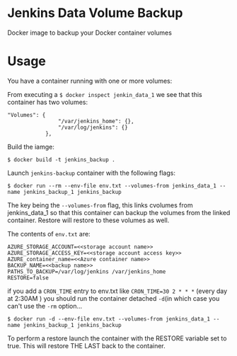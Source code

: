
# Jenkins Data Volume Backup

Docker image to backup your Docker container volumes

# Usage

You have a container running with one or more volumes:

From executing a `$ docker inspect jenkin_data_1` we see that this container has two volumes:

```
"Volumes": {
                "/var/jenkins_home": {},
                "/var/log/jenkins": {}
            },
```

Build the iamge:

```
$ docker build -t jenkins_backup .
```

Launch `jenkins-backup` container with the following flags:

```
$ docker run --rm --env-file env.txt --volumes-from jenkins_data_1 --name jenkins_backup_1 jenkins_backup
```
The key being the `--volumes-from` flag, this links cvolumes from jenkins_data_1 so that this container can backup the volumes from the linked container. Restore will restore to these volumes as well. 

The contents of `env.txt` are:

```
AZURE_STORAGE_ACCOUNT=<<storage account name>>
AZURE_STORAGE_ACCESS_KEY=<<storage account access key>>
AZURE_container_name=<<Azure container name>>
BACKUP_NAME=<<backup name>>
PATHS_TO_BACKUP=/var/log/jenkins /var/jenkins_home
RESTORE=false
```

if you add a `CRON_TIME` entry to env.txt like `CRON_TIME=30 2 * * *` (every day at 2:30AM ) you should run the container detached `-d`(in which case you can't use the `-rm` option... 

```
$ docker run -d --env-file env.txt --volumes-from jenkins_data_1 --name jenkins_backup_1 jenkins_backup
```

To perform a restore launch the container with the RESTORE variable set to true. This will restore THE LAST back to the container. 